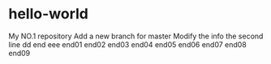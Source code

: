 # hello-world
My NO.1 repository
Add a new branch for master
Modify the info
the second line
dd
end
eee
end01
end02
end03
end04
end05
end06
end07
end08
end09
